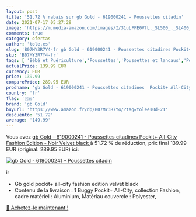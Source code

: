 ```yaml
---
layout: post
title: '51.72 % rabais sur gb Gold - 619000241 - Poussettes citadin'
date: 2021-07-17 05:27:29
image: 'https://m.media-amazon.com/images/I/31uLFFE0VfL._SL500_._SL400_.jpg'
comments: true
category: ofertas
author: 'tole.es'
slug: 'B07MY3R7Y4-fr gb Gold - 619000241 - Poussettes citadines Pockit+ All-...'
sku: 'B07MY3R7Y4-fr'
tags: [ 'Bébé et Puériculture','Poussettes','Poussettes et landaus','Poussettes, landaus et accessoires','gb gold', ]
actualPrice: 139.99 EUR
currency: EUR
price: 139.99
comparePrice: 289.95 EUR
prodname: 'gb Gold - 619000241 - Poussettes citadines  Pockit+ All-City Fashion Edition  - Noir  Velvet black '
country: 'fr'
flag: '🇫🇷'
brand: 'gb Gold'
buyurl: 'https://www.amazon.fr/dp/B07MY3R7Y4/?tag=tolees0d-21'
descuento: '51.72'
average: '149.99'
---
```


Vous avez [gb Gold - 619000241 - Poussettes citadines  Pockit+ All-City Fashion Edition  - Noir  Velvet black ](https://www.amazon.fr/dp/B07MY3R7Y4/?tag=tolees0d-21)  à  51.72 % de réduction, prix final  139.99 EUR (original: 289.95 EUR) ici:

[![gb Gold - 619000241 - Poussettes citadin](https://m.media-amazon.com/images/I/31uLFFE0VfL._SL500_._SL400_.jpg)](https://www.amazon.fr/dp/B07MY3R7Y4/?tag=tolees0d-21)

ℹ️:

- Gb gold pockit+ all-city fashion edition velvet black
- Contenu de la livraison : 1 Buggy Pockit+ All-City, collection Fashion, cadre matériel : Aluminium, Matériau couvercle : Polyester,

[🛒 Achetez-le maintenant!!](https://www.amazon.fr/dp/B07MY3R7Y4/?tag=tolees0d-21)
